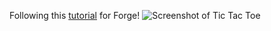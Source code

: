 Following this [tutorial](https://react.dev/learn/tutorial-tic-tac-toe#setup-for-the-tutorial) for Forge!
![Screenshot of Tic Tac Toe](https://i.imgur.com/lGdvLF3.jpeg)